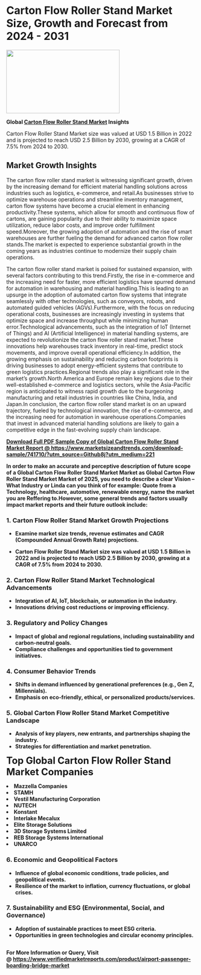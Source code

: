 <H1>Carton Flow Roller Stand Market Size, Growth and Forecast from 2024 - 2031</H1><img class="aligncenter size-medium wp-image-584254" src="https://thirdeyenews.in/wp-content/uploads/2024/09/Global-Market-Research-300x168.jpeg" alt="" width="300" height="168" /><p><strong>Global&nbsp;<a href="https://www.marketsizeandtrends.com/download-sample/741710/?utm_source=Github8j?utm_medium=221">Carton Flow Roller Stand Market</a> Insights</strong></p><p>Carton Flow Roller Stand Market size was valued at USD 1.5 Billion in 2022 and is projected to reach USD 2.5 Billion by 2030, growing at a CAGR of 7.5% from 2024 to 2030.</p><p><h2>Market Growth Insights</h2> <p>The carton flow roller stand market is witnessing significant growth, driven by the increasing demand for efficient material handling solutions across industries such as logistics, e-commerce, and retail.As businesses strive to optimize warehouse operations and streamline inventory management, carton flow systems have become a crucial element in enhancing productivity.These systems, which allow for smooth and continuous flow of cartons, are gaining popularity due to their ability to maximize space utilization, reduce labor costs, and improve order fulfillment speed.Moreover, the growing adoption of automation and the rise of smart warehouses are further fueling the demand for advanced carton flow roller stands.The market is expected to experience substantial growth in the coming years as industries continue to modernize their supply chain operations.</p> <p><strong><a href="#"></a></strong></p> <p>The carton flow roller stand market is poised for sustained expansion, with several factors contributing to this trend.Firstly, the rise in e-commerce and the increasing need for faster, more efficient logistics have spurred demand for automation in warehousing and material handling.This is leading to an upsurge in the adoption of automated carton flow systems that integrate seamlessly with other technologies, such as conveyors, robots, and automated guided vehicles (AGVs).Furthermore, with the focus on reducing operational costs, businesses are increasingly investing in systems that optimize space and increase throughput while minimizing human error.Technological advancements, such as the integration of IoT (Internet of Things) and AI (Artificial Intelligence) in material handling systems, are expected to revolutionize the carton flow roller stand market.These innovations help warehouses track inventory in real-time, predict stock movements, and improve overall operational efficiency.In addition, the growing emphasis on sustainability and reducing carbon footprints is driving businesses to adopt energy-efficient systems that contribute to green logistics practices.Regional trends also play a significant role in the market’s growth.North America and Europe remain key regions due to their well-established e-commerce and logistics sectors, while the Asia-Pacific region is anticipated to witness rapid growth due to the burgeoning manufacturing and retail industries in countries like China, India, and Japan.In conclusion, the carton flow roller stand market is on an upward trajectory, fueled by technological innovation, the rise of e-commerce, and the increasing need for automation in warehouse operations.Companies that invest in advanced material handling solutions are likely to gain a competitive edge in the fast-evolving supply chain landscape.</p> <p><strong><a href="#"></p><p><span class=""><strong>Download Full PDF Sample Copy of Global Carton Flow Roller Stand Market Report</strong> @ <a href="https://www.marketsizeandtrends.com/download-sample/741710/?utm_source=Github8j?utm_medium=221" target="_blank">https://www.marketsizeandtrends.com/download-sample/741710/?utm_source=Github8j?utm_medium=221</a></span></p><p>In order to make an accurate and perceptive description of future scope of a Global&nbsp;Carton Flow Roller Stand Market Market as Global&nbsp;Carton Flow Roller Stand Market Market of 2025, you need to describe a clear Vision &ndash; What Industry or Linda can you think of for example: Quote from a Technology, healthcare, automotive, renewable energy, name the market you are Reffering to.However, some general trends and factors usually impact market reports and their future outlook include:</p><h3>1.&nbsp;<strong>Carton Flow Roller Stand Market Growth Projections</strong></h3><ul><li>Examine market size trends, revenue estimates and CAGR (Compounded Annual Growth Rate) projections.</li><li><p>Carton Flow Roller Stand Market size was valued at USD 1.5 Billion in 2022 and is projected to reach USD 2.5 Billion by 2030, growing at a CAGR of 7.5% from 2024 to 2030.</p></li></ul><h3>2.&nbsp;<strong>Carton Flow Roller Stand Market Technological Advancements</strong></h3><ul><li>Integration of AI, IoT, blockchain, or automation in the industry.</li><li>Innovations driving cost reductions or improving efficiency.</li></ul><h3>3.&nbsp;<strong>Regulatory and Policy Changes</strong></h3><ul><li>Impact of global and regional regulations, including sustainability and carbon-neutral goals.</li><li>Compliance challenges and opportunities tied to government initiatives.</li></ul><h3>4.&nbsp;<strong>Consumer Behavior Trends</strong></h3><ul><li>Shifts in demand influenced by generational preferences (e.g., Gen Z, Millennials).</li><li>Emphasis on eco-friendly, ethical, or personalized products/services.</li></ul><h3>5.&nbsp;<strong>Global Carton Flow Roller Stand Market Competitive Landscape</strong></h3><ul><li>Analysis of key players, new entrants, and partnerships shaping the industry.</li><li>Strategies for differentiation and market penetration.</li></ul><p data-pm-slice="1 1 []"><span style="color: inherit; font-family: inherit; font-size: 25px;">Top Global Carton Flow Roller Stand Market Companies</span></p><div class="" data-test-id=""><p><li>Mazzella Companies</li><li> STAMH</li><li> Vestil Manufacturing Corporation</li><li> NUTECH</li><li> Konstant</li><li> Interlake Mecalux</li><li> Elite Storage Solutions</li><li> 3D Storage Systems Limited</li><li> REB Storage Systems International</li><li> UNARCO</li></p></div><h3>6.&nbsp;<strong>Economic and Geopolitical Factors</strong></h3><ul><li>Influence of global economic conditions, trade policies, and geopolitical events.</li><li>Resilience of the market to inflation, currency fluctuations, or global crises.</li></ul><h3>7.&nbsp;<strong>Sustainability and ESG (Environmental, Social, and Governance)</strong></h3><ul><li>Adoption of sustainable practices to meet ESG criteria.</li><li>Opportunities in green technologies and circular economy principles.</li></ul><h2><strong style="font-size: 14px;">For More Information or Query, Visit @&nbsp;</strong><a style="background-color: #ffffff; font-size: 14px;" href="https://www.marketsizeandtrends.com/report/carton-flow-roller-stand-market/" target="_blank">https://www.verifiedmarketreports.com/product/airport-passenger-boarding-bridge-market</a></h2>